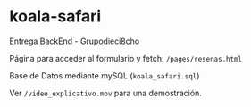 # koala-safari

Entrega BackEnd - Grupodieci8cho

Página para acceder al formulario y fetch: `/pages/resenas.html`

Base de Datos mediante mySQL (`koala_safari.sql`)

Ver `/video_explicativo.mov` para una demostración.
